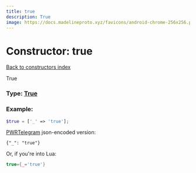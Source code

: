 ```yaml
---
title: true
description: True
image: https://docs.madelineproto.xyz/favicons/android-chrome-256x256.png
---
```

# Constructor: true  
[Back to constructors index](index.md)



True




### Type: [True](../types/True.md)


### Example:

```php
$true = ['_' => 'true'];
```  

[PWRTelegram](https://pwrtelegram.xyz) json-encoded version:

```
{"_": "true"}
```


Or, if you're into Lua:

```lua
true={_='true'}

```


